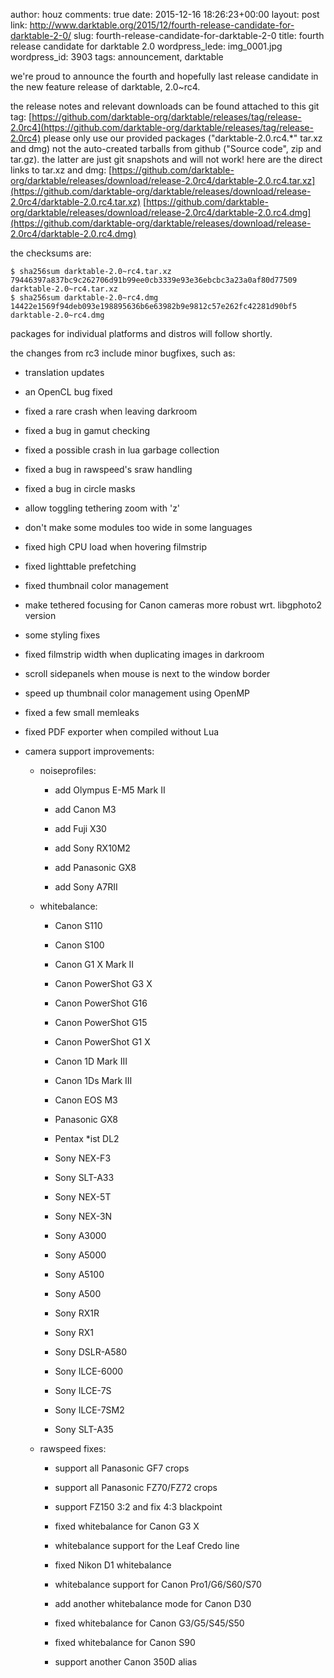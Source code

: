 author: houz
comments: true
date: 2015-12-16 18:26:23+00:00
layout: post
link: http://www.darktable.org/2015/12/fourth-release-candidate-for-darktable-2-0/
slug: fourth-release-candidate-for-darktable-2-0
title: fourth release candidate for darktable 2.0
wordpress_lede: img_0001.jpg
wordpress_id: 3903
tags: announcement, darktable

we're proud to announce the fourth and hopefully last release candidate in the new feature release of darktable, 2.0~rc4.

the release notes and relevant downloads can be found attached to this git tag:
[https://github.com/darktable-org/darktable/releases/tag/release-2.0rc4](https://github.com/darktable-org/darktable/releases/tag/release-2.0rc4)
please only use our provided packages ("darktable-2.0.rc4.*" tar.xz and dmg) not the auto-created tarballs from github ("Source code", zip and tar.gz). the latter are just git snapshots and will not work! here are the direct links to tar.xz and dmg:
[https://github.com/darktable-org/darktable/releases/download/release-2.0rc4/darktable-2.0.rc4.tar.xz](https://github.com/darktable-org/darktable/releases/download/release-2.0rc4/darktable-2.0.rc4.tar.xz)
[https://github.com/darktable-org/darktable/releases/download/release-2.0rc4/darktable-2.0.rc4.dmg](https://github.com/darktable-org/darktable/releases/download/release-2.0rc4/darktable-2.0.rc4.dmg)

the checksums are:

    
    $ sha256sum darktable-2.0~rc4.tar.xz
    79446397a837bc9c262706d91b99ee0cb3339e93e36ebcbc3a23a0af80d77509
    darktable-2.0~rc4.tar.xz
    $ sha256sum darktable-2.0~rc4.dmg
    14422e1569f94deb093e198895636b6e63982b9e9812c57e262fc42281d90bf5
    darktable-2.0~rc4.dmg
    


packages for individual platforms and distros will follow shortly.

the changes from rc3 include minor bugfixes, such as:



	
  * translation updates

	
  * an OpenCL bug fixed

	
  * fixed a rare crash when leaving darkroom

	
  * fixed a bug in gamut checking

	
  * fixed a possible crash in lua garbage collection

	
  * fixed a bug in rawspeed's sraw handling

	
  * fixed a bug in circle masks

	
  * allow toggling tethering zoom with 'z'

	
  * don't make some modules too wide in some languages

	
  * fixed high CPU load when hovering filmstrip

	
  * fixed lighttable prefetching

	
  * fixed thumbnail color management

	
  * make tethered focusing for Canon cameras more robust wrt. libgphoto2 version

	
  * some styling fixes

	
  * fixed filmstrip width when duplicating images in darkroom

	
  * scroll sidepanels when mouse is next to the window border

	
  * speed up thumbnail color management using OpenMP

	
  * fixed a few small memleaks

	
  * fixed PDF exporter when compiled without Lua

	
  * camera support improvements:

	
    * noiseprofiles:

	
      * add Olympus E-M5 Mark II

	
      * add Canon M3

	
      * add Fuji X30

	
      * add Sony RX10M2

	
      * add Panasonic GX8

	
      * add Sony A7RII




	
    * whitebalance:

	
      * Canon S110

	
      * Canon S100

	
      * Canon G1 X Mark II

	
      * Canon PowerShot G3 X

	
      * Canon PowerShot G16

	
      * Canon PowerShot G15

	
      * Canon PowerShot G1 X

	
      * Canon 1D Mark III

	
      * Canon 1Ds Mark III

	
      * Canon EOS M3

	
      * Panasonic GX8

	
      * Pentax *ist DL2

	
      * Sony NEX-F3

	
      * Sony SLT-A33

	
      * Sony NEX-5T

	
      * Sony NEX-3N

	
      * Sony A3000

	
      * Sony A5000

	
      * Sony A5100

	
      * Sony A500

	
      * Sony RX1R

	
      * Sony RX1

	
      * Sony DSLR-A580

	
      * Sony ILCE-6000

	
      * Sony ILCE-7S

	
      * Sony ILCE-7SM2

	
      * Sony SLT-A35




	
    * rawspeed fixes:

	
      * support all Panasonic GF7 crops

	
      * support all Panasonic FZ70/FZ72 crops

	
      * support FZ150 3:2 and fix 4:3 blackpoint

	
      * fixed whitebalance for Canon G3 X

	
      * whitebalance support for the Leaf Credo line

	
      * fixed Nikon D1 whitebalance

	
      * whitebalance support for Canon Pro1/G6/S60/S70

	
      * add another whitebalance mode for Canon D30

	
      * fixed whitebalance for Canon G3/G5/S45/S50

	
      * fixed whitebalance for Canon S90

	
      * support another Canon 350D alias








